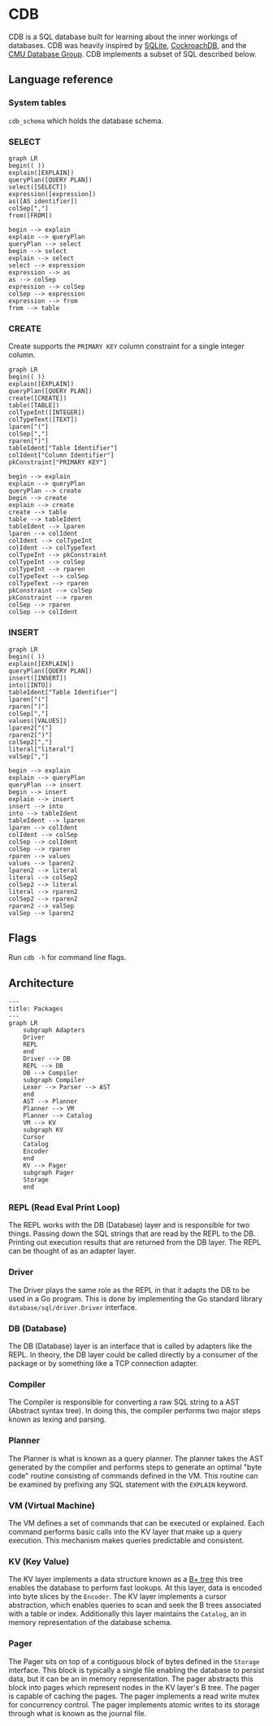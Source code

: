 # CDB
CDB is a SQL database built for learning about the inner workings of databases. CDB
was heavily inspired by [SQLite](https://www.sqlite.org/),
[CockroachDB](https://github.com/cockroachdb/cockroach), and the
[CMU Database Group](https://www.youtube.com/c/cmudatabasegroup). CDB implements
a subset of SQL described below.

## Language reference

### System tables
`cdb_schema` which holds the database schema.

### SELECT
```mermaid
graph LR
begin(( ))
explain([EXPLAIN])
queryPlan([QUERY PLAN])
select([SELECT])
expression([expression])
as([AS identifier])
colSep[","]
from([FROM])

begin --> explain
explain --> queryPlan
queryPlan --> select
begin --> select
explain --> select
select --> expression
expression --> as
as --> colSep
expression --> colSep
colSep --> expression
expression --> from
from --> table
```

### CREATE
Create supports the `PRIMARY KEY` column constraint for a single integer column.
```mermaid
graph LR
begin(( ))
explain([EXPLAIN])
queryPlan([QUERY PLAN])
create([CREATE])
table([TABLE])
colTypeInt([INTEGER])
colTypeText([TEXT])
lparen["("]
colSep[","]
rparen[")"]
tableIdent["Table Identifier"]
colIdent["Column Identifier"]
pkConstraint["PRIMARY KEY"]

begin --> explain
explain --> queryPlan
queryPlan --> create
begin --> create
explain --> create
create --> table
table --> tableIdent
tableIdent --> lparen
lparen --> colIdent
colIdent --> colTypeInt
colIdent --> colTypeText
colTypeInt --> pkConstraint
colTypeInt --> colSep
colTypeInt --> rparen
colTypeText --> colSep
colTypeText --> rparen
pkConstraint --> colSep
pkConstraint --> rparen
colSep --> rparen
colSep --> colIdent
```

### INSERT
```mermaid
graph LR
begin(( ))
explain([EXPLAIN])
queryPlan([QUERY PLAN])
insert([INSERT])
into([INTO])
tableIdent["Table Identifier"]
lparen["("]
rparen[")"]
colSep[","]
values([VALUES])
lparen2["("]
rparen2[")"]
colSep2[","]
literal["literal"]
valSep[","]

begin --> explain
explain --> queryPlan
queryPlan --> insert
begin --> insert
explain --> insert
insert --> into
into --> tableIdent
tableIdent --> lparen
lparen --> colIdent
colIdent --> colSep
colSep --> colIdent
colSep --> rparen
rparen --> values
values --> lparen2
lparen2 --> literal
literal --> colSep2
colSep2 --> literal
literal --> rparen2
colSep2 --> rparen2
rparen2 --> valSep
valSep --> lparen2
```

## Flags
Run `cdb -h` for command line flags.

## Architecture
```mermaid
---
title: Packages
---
graph LR
    subgraph Adapters
    Driver
    REPL
    end
    Driver --> DB
    REPL --> DB
    DB --> Compiler
    subgraph Compiler
    Lexer --> Parser --> AST
    end
    AST --> Planner
    Planner --> VM
    Planner --> Catalog
    VM --> KV
    subgraph KV
    Cursor
    Catalog
    Encoder
    end
    KV --> Pager
    subgraph Pager
    Storage
    end
```
### REPL (Read Eval Print Loop)
The REPL works with the DB (Database) layer and is responsible for two things.
Passing down the SQL strings that are read by the REPL to the DB. Printing out
execution results that are returned from the DB layer. The REPL can be thought
of as an adapter layer.

### Driver
The Driver plays the same role as the REPL in that it adapts the DB to be used
in a Go program. This is done by implementing the Go standard library 
`database/sql/driver.Driver` interface.

### DB (Database)
The DB (Database) layer is an interface that is called by adapters like the
REPL. In theory, the DB layer could be called directly by a consumer of the
package or by something like a TCP connection adapter.

### Compiler
The Compiler is responsible for converting a raw SQL string to a AST (Abstract
syntax tree). In doing this, the compiler performs two major steps known as
lexing and parsing.

### Planner
The Planner is what is known as a query planner. The planner takes the AST
generated by the compiler and performs steps to generate an optimal "byte code"
routine consisting of commands defined in the VM. This routine can be examined
by prefixing any SQL statement with the `EXPLAIN` keyword.

### VM (Virtual Machine)
The VM defines a set of commands that can be executed or explained. Each command
performs basic calls into the KV layer that make up a query execution. This
mechanism makes queries predictable and consistent.

### KV (Key Value)
The KV layer implements a data structure known as a
[B+ tree](https://en.wikipedia.org/wiki/B%2B_tree) this tree enables the
database to perform fast lookups. At this layer, data is encoded into byte
slices by the `Encoder`. The KV layer implements a cursor abstraction, which
enables queries to scan and seek the B trees associated with a
table or index. Additionally this layer maintains the `Catalog`, an in memory
representation of the database schema.

### Pager
The Pager sits on top of a contiguous block of bytes defined in the `Storage`
interface. This block is typically a single file enabling the database to
persist data, but it can be an in memory representation. The pager abstracts
this block into pages which represent nodes in the KV layer's B tree. The pager
is capable of caching the pages. The pager implements a read write mutex for
concurrency control. The pager implements atomic writes to its storage through
what is known as the journal file.
